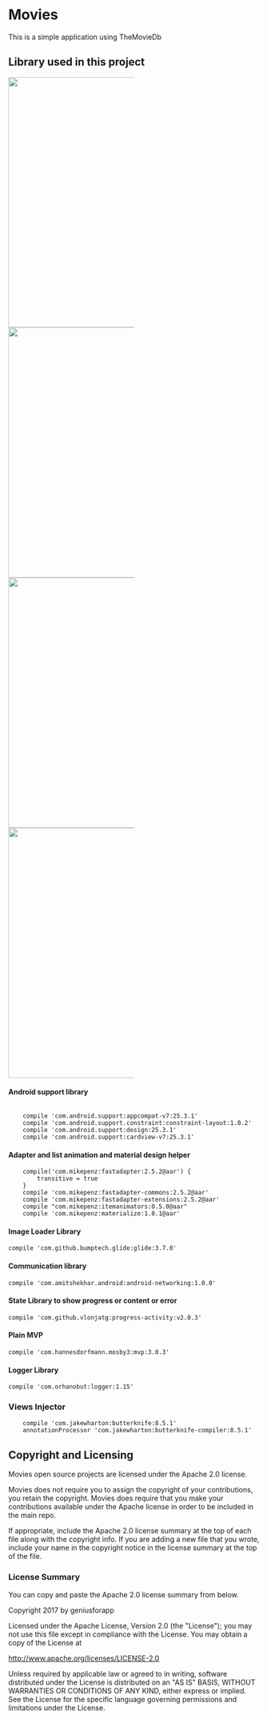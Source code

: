 # Movies
This is a simple application using <a harf="https://www.themoviedb.org">TheMovieDb</a> 

## Library used in this project

<img src="https://raw.githubusercontent.com/geniusforapp/movies/master/image1.png" width="500" height="500" style="max-width:50%;">
<img src="https://raw.githubusercontent.com/geniusforapp/movies/master/image2.png" width="500" height="500" style="max-width:50%;">
<img src="https://raw.githubusercontent.com/geniusforapp/movies/master/image3.png" width="500" height="500" style="max-width:50%;">
<img src="https://raw.githubusercontent.com/geniusforapp/movies/master/image4.png" width="500" height="500" style="max-width:50%;">

#### Android support library
```

    compile 'com.android.support:appcompat-v7:25.3.1'
    compile 'com.android.support.constraint:constraint-layout:1.0.2'
    compile 'com.android.support:design:25.3.1'
    compile 'com.android.support:cardview-v7:25.3.1'
```

#### Adapter and list animation and material design helper
```
    compile('com.mikepenz:fastadapter:2.5.2@aar') {
        transitive = true
    }
    compile 'com.mikepenz:fastadapter-commons:2.5.2@aar'
    compile 'com.mikepenz:fastadapter-extensions:2.5.2@aar'
    compile "com.mikepenz:itemanimators:0.5.0@aar"
    compile 'com.mikepenz:materialize:1.0.1@aar'
```

#### Image Loader Library
```
compile 'com.github.bumptech.glide:glide:3.7.0'
```
#### Communication library
```
compile 'com.amitshekhar.android:android-networking:1.0.0'
```
#### State Library to show progress or content or error
```
compile 'com.github.vlonjatg:progress-activity:v2.0.3'
```
#### Plain MVP
```
compile 'com.hannesdorfmann.mosby3:mvp:3.0.3'
```
#### Logger Library
```
compile 'com.orhanobut:logger:1.15'
```
### Views Injector
```
    compile 'com.jakewharton:butterknife:8.5.1'
    annotationProcessor 'com.jakewharton:butterknife-compiler:8.5.1'
```


Copyright and Licensing
-----------------------

Movies open source projects are licensed under the Apache 2.0 license.

Movies does not require you to assign the copyright of your contributions, you retain the copyright. Movies does require that you make your contributions available under the Apache license in order to be included in the main repo.

If appropriate, include the Apache 2.0 license summary at the top of each file along with the copyright info. If you are adding a new file that you wrote, include your name in the copyright notice in the license summary at the top of the file.

### License Summary

You can copy and paste the Apache 2.0 license summary from below.


Copyright 2017 by geniusforapp

Licensed under the Apache License, Version 2.0 (the "License");
you may not use this file except in compliance with the License.
You may obtain a copy of the License at

http://www.apache.org/licenses/LICENSE-2.0

Unless required by applicable law or agreed to in writing, software
distributed under the License is distributed on an "AS IS" BASIS,
WITHOUT WARRANTIES OR CONDITIONS OF ANY KIND, either express or implied.
See the License for the specific language governing permissions and
limitations under the License.
